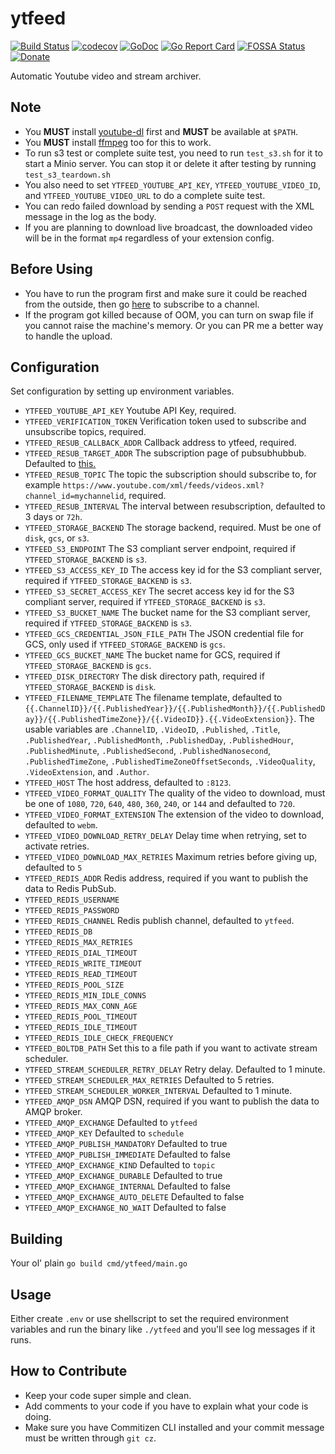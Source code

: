 # ytfeed
[![Build Status](https://travis-ci.org/worksinmagic/ytfeed.svg?branch=master)](https://travis-ci.org/worksinmagic/ytfeed)
[![codecov](https://codecov.io/gh/worksinmagic/ytfeed/branch/master/graph/badge.svg)](https://codecov.io/gh/worksinmagic/ytfeed)
[![GoDoc](https://godoc.org/github.com/worksinmagic/ytfeed?status.svg)](https://godoc.org/github.com/worksinmagic/ytfeed)
[![Go Report Card](https://goreportcard.com/badge/github.com/worksinmagic/ytfeed)](https://goreportcard.com/report/github.com/worksinmagic/ytfeed)
[![FOSSA Status](https://app.fossa.io/api/projects/git%2Bgithub.com%2Fworksinmagic%2Fytfeed.svg?type=small)](https://app.fossa.io/projects/git%2Bgithub.com%2Fworksinmagic%2Fytfeed?ref=badge_small)
[![Donate](https://img.shields.io/badge/Donate-PayPal-green.svg)](https://paypal.me/didasy)

Automatic Youtube video and stream archiver.

## Note

- You **MUST** install [youtube-dl](https://github.com/ytdl-org/youtube-dl) first and **MUST** be available at `$PATH`.
- You **MUST** install [ffmpeg](https://ffmpeg.org/) too for this to work.
- To run s3 test or complete suite test, you need to run `test_s3.sh` for it to start a Minio server. You can stop it or delete it after testing by running `test_s3_teardown.sh`
- You also need to set `YTFEED_YOUTUBE_API_KEY`, `YTFEED_YOUTUBE_VIDEO_ID`, and `YTFEED_YOUTUBE_VIDEO_URL` to do a complete suite test.
- You can redo failed download by sending a `POST` request with the XML message in the log as the body.
- If you are planning to download live broadcast, the downloaded video will be in the format `mp4` regardless of your extension config.

## Before Using

- You have to run the program first and make sure it could be reached from the outside, then go [here](https://pubsubhubbub.appspot.com/subscribe) to subscribe to a channel.
- If the program got killed because of OOM, you can turn on swap file if you cannot raise the machine's memory. Or you can PR me a better way to handle the upload.

## Configuration

Set configuration by setting up environment variables.

- `YTFEED_YOUTUBE_API_KEY` Youtube API Key, required.
- `YTFEED_VERIFICATION_TOKEN` Verification token used to subscribe and unsubscribe topics, required.
- `YTFEED_RESUB_CALLBACK_ADDR` Callback address to ytfeed, required.
- `YTFEED_RESUB_TARGET_ADDR` The subscription page of pubsubhubbub. Defaulted to [this.](https://pubsubhubbub.appspot.com/subscribe)
- `YTFEED_RESUB_TOPIC` The topic the subscription should subscribe to, for example `https://www.youtube.com/xml/feeds/videos.xml?channel_id=mychannelid`, required.
- `YTFEED_RESUB_INTERVAL` The interval between resubscription, defaulted to 3 days or `72h`.
- `YTFEED_STORAGE_BACKEND` The storage backend, required. Must be one of `disk`, `gcs`, or `s3`.
- `YTFEED_S3_ENDPOINT` The S3 compliant server endpoint, required if `YTFEED_STORAGE_BACKEND` is `s3`.
- `YTFEED_S3_ACCESS_KEY_ID` The access key id for the S3 compliant server, required if `YTFEED_STORAGE_BACKEND` is `s3`.
- `YTFEED_S3_SECRET_ACCESS_KEY` The secret access key id for the S3 compliant server, required if `YTFEED_STORAGE_BACKEND` is `s3`.
- `YTFEED_S3_BUCKET_NAME` The bucket name for the S3 compliant server, required if `YTFEED_STORAGE_BACKEND` is `s3`.
- `YTFEED_GCS_CREDENTIAL_JSON_FILE_PATH` The JSON credential file for GCS, only used if `YTFEED_STORAGE_BACKEND` is `gcs`.
- `YTFEED_GCS_BUCKET_NAME` The bucket name for GCS, required if `YTFEED_STORAGE_BACKEND` is `gcs`.
- `YTFEED_DISK_DIRECTORY` The disk directory path, required if `YTFEED_STORAGE_BACKEND` is `disk`.
- `YTFEED_FILENAME_TEMPLATE` The filename template, defaulted to `{{.ChannelID}}/{{.PublishedYear}}/{{.PublishedMonth}}/{{.PublishedDay}}/{{.PublishedTimeZone}}/{{.VideoID}}.{{.VideoExtension}}`. The usable variables are `.ChannelID`, `.VideoID`, `.Published`, `.Title`, `.PublishedYear`, `.PublishedMonth`, `.PublishedDay`, `.PublishedHour`, `.PublishedMinute`, `.PublishedSecond`, `.PublishedNanosecond`, `.PublishedTimeZone`, `.PublishedTimeZoneOffsetSeconds`, `.VideoQuality`, `.VideoExtension`, and `.Author`.
- `YTFEED_HOST` The host address, defaulted to `:8123`.
- `YTFEED_VIDEO_FORMAT_QUALITY` The quality of the video to download, must be one of `1080`, `720`, `640`, `480`, `360`, `240`, or `144` and defaulted to `720`. 
- `YTFEED_VIDEO_FORMAT_EXTENSION` The extension of the video to download, defaulted to `webm`.
- `YTFEED_VIDEO_DOWNLOAD_RETRY_DELAY` Delay time when retrying, set to activate retries.
- `YTFEED_VIDEO_DOWNLOAD_MAX_RETRIES` Maximum retries before giving up, defaulted to `5`
- `YTFEED_REDIS_ADDR` Redis address, required if you want to publish the data to Redis PubSub.
- `YTFEED_REDIS_USERNAME`
- `YTFEED_REDIS_PASSWORD`   
- `YTFEED_REDIS_CHANNEL` Redis publish channel, defaulted to `ytfeed`.
- `YTFEED_REDIS_DB` 
- `YTFEED_REDIS_MAX_RETRIES`
- `YTFEED_REDIS_DIAL_TIMEOUT`
- `YTFEED_REDIS_WRITE_TIMEOUT`
- `YTFEED_REDIS_READ_TIMEOUT`
- `YTFEED_REDIS_POOL_SIZE`
- `YTFEED_REDIS_MIN_IDLE_CONNS`
- `YTFEED_REDIS_MAX_CONN_AGE`
- `YTFEED_REDIS_POOL_TIMEOUT`
- `YTFEED_REDIS_IDLE_TIMEOUT`
- `YTFEED_REDIS_IDLE_CHECK_FREQUENCY`
- `YTFEED_BOLTDB_PATH` Set this to a file path if you want to activate stream scheduler.
- `YTFEED_STREAM_SCHEDULER_RETRY_DELAY` Retry delay. Defaulted to 1 minute.
- `YTFEED_STREAM_SCHEDULER_MAX_RETRIES` Defaulted to 5 retries.
- `YTFEED_STREAM_SCHEDULER_WORKER_INTERVAL` Defaulted to 1 minute.
- `YTFEED_AMQP_DSN` AMQP DSN, required if you want to publish the data to AMQP broker.
- `YTFEED_AMQP_EXCHANGE` Defaulted to `ytfeed`
- `YTFEED_AMQP_KEY` Defaulted to `schedule`
- `YTFEED_AMQP_PUBLISH_MANDATORY` Defaulted to true
- `YTFEED_AMQP_PUBLISH_IMMEDIATE` Defaulted to false
- `YTFEED_AMQP_EXCHANGE_KIND` Defaulted to `topic`
- `YTFEED_AMQP_EXCHANGE_DURABLE` Defaulted to true
- `YTFEED_AMQP_EXCHANGE_INTERNAL` Defaulted to false
- `YTFEED_AMQP_EXCHANGE_AUTO_DELETE` Defaulted to false 
- `YTFEED_AMQP_EXCHANGE_NO_WAIT` Defaulted to false

## Building

Your ol' plain `go build cmd/ytfeed/main.go`

## Usage

Either create `.env` or use shellscript to set the required environment variables and run the binary like `./ytfeed`
and you'll see log messages if it runs.

## How to Contribute

- Keep your code super simple and clean.
- Add comments to your code if you have to explain what your code is doing.
- Make sure you have Commitizen CLI installed and your commit message must be written through `git cz`.
